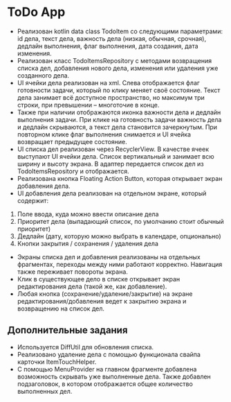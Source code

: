 # ToDo App
-   Реализован kotlin data class TodoItem со следующими параметрами: id дела, текст дела, важность дела (низкая, обычная, срочная), дедлайн выполнения, флаг выполнения, дата создания, дата изменения.  
-   Реализован класс TodoItemsRepository с методами возвращения списка дел, добавления нового дела, изменения или удаления уже созданного дела.  
-   UI ячейки дела реализован на xml. Слева отображается флаг готовности задачи, который по клику меняет своё состояние. Текст дела занимает всё доступное пространство, но максимум три строки, при превышении – многоточие  в конце.
-   Также при наличии отображаются иконка важности дела и дедлайн выполнения задачи. При клике на готовность задачи важность дела и дедлайн скрываются, а текст дела становится зачеркнутым. При повторном клике флаг выполнения снимается и UI ячейка возвращает предыдущее состояние.   
-   UI списка дел реализован через RecyclerView. В качестве ячеек выступают UI ячейки дела. Список вертикальный и занимает всю ширину и высоту экрана. В адаптер передается список дел из TodoItemsRepository и отображается.  
-   Реализована кнопка Floating Action Button, которая открывает экран добавления дела.  
-   UI добавления дела реализован на отдельном экране, который содержит:  
1) Поле ввода, куда можно ввести описание дела  
2) Приоритет дела (выпадающий список, по умолчанию стоит обычный приоритет)  
3) Дедлайн (дату, которую можно выбрать в календаре, опционально)  
4) Кнопки закрытия / сохранения / удаления дела
-   Экраны списка дел и добавления реализованы на отдельных фрагментах, переходы между ними работают корректно. Навигация также переживает повороты экрана.
-   Клик в существующее дело в списке открывает экран редактирования дела (такой же, как добавление).
-   Любая кнопка (сохранение/удаление/закрытие) на экране редактирования/добавления ведет к закрытию экрана и возвращению на список дел.
##  Дополнительные задания
-   Используется DiffUtil для обновления списка.
-   Реализовано удаление дела с помощью функционала свайпа карточки ItemTouchHelper.
-   С помощью MenuProvider на главном фрагменте добавлена возможность скрывать уже выполненные дела. Также добавлен подзаголовок, в котором отображается общее количество выполненных дел.

